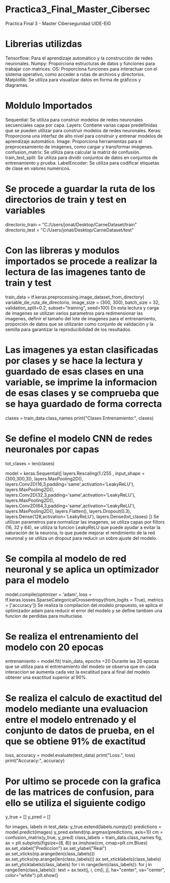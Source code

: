 # Practica3_Final_Master_Cibersec
Practica Final 3 - Master Ciberseguridad UIDE-EIG

# Librerias utilizdas 
Tensorflow: Para el aprendizaje automático y la construcción de redes neuronales.
Numpy: Proporciona estructuras de datos y funciones para trabajar con matrices.
OS: Proporciona funciones para interactuar con el sistema operativo, como acceder a rutas de archivos y directorios.
Matplotlib: Se utiliza para visualizar datos en forma de gráficos y diagramas.

# Moldulo Importados
Sequential: Se utiliza para construir modelos de redes neuronales secuenciales capa por capa.
Layers: Contiene varias capas predefinidas que se pueden utilizar para construir modelos de redes neuronales.
Keras: Proporciona una interfaz de alto nivel para construir y entrenar modelos de aprendizaje automático.
Image: Proporciona herramientas para el preprocesamiento de imágenes, como cargar y transformar imágenes.
confusion_matrix: Se utiliza para calcular la matriz de confusión.
train_test_split: Se utiliza para dividir conjuntos de datos en conjuntos de entrenamiento y prueba.
LabelEncoder: Se utiliza para codificar etiquetas de clase en valores numéricos.

# Se procede a guardar la ruta de los directorios de train y test en variables
directorio_train = "C:/Users/jonat/Desktop/CarneDataset/train"
directorio_test = "C:/Users/jonat/Desktop/CarneDataset/test"

# Con las libreras y modulos importados se procede a realizar la lectura de las imagenes tanto de train y test
train_data = tf.keras.preprocessing.image_dataset_from_directory(
    variable_de_ruta_de_directorio,
    image_size = (300, 300),
    batch_size = 32,
    validation_split=0.2,
    subset="training",
    seed=100)
En esta lectura y carga de imagenes se utilizan varios parametros para redimensionar las imagenes, definir el tamaño del lote de imagenes para el entrenamiento, proporción de datos que se utilizarán como conjunto de validación y la semilla para garantizar la reproducibilidad de los resultados.

# Las imagenes ya estan clasificadas por clases y se hace la lectura y guardado de esas clases en una variable, se imprime la informacion de esas clases y se comprueba que se haya guardado de forma correcta
clases = train_data.class_names
print("Clases Entrenamiento:", clases)

# Se define el modelo CNN de redes neuronales por capas
tot_clases = len(clases)

model = keras.Sequential([
    layers.Rescaling(1./255 , input_shape = (300,300,3)),
    layers.MaxPooling2D(),
    layers.Conv2D(16,3,padding='same',activation='LeakyReLU'),
    layers.MaxPooling2D(),
    layers.Conv2D(32,3,padding='same',activation='LeakyReLU'),
    layers.MaxPooling2D(),
    layers.Conv2D(64,3,padding='same',activation='LeakyReLU'),
    layers.MaxPooling2D(),
    layers.Flatten(),
    layers.Dropout(0.3),
    layers.Dense(128,activation='LeakyReLU'),
    layers.Dense(tot_clases)
])
Se utilizan parametros para normalizar las imagenes, se utiliza capas por filtors (16, 32 y 64), se utiliza la funcion LeakyReLU que puede ayudar a evitar la saturación de la neurona, lo que puede mejorar el rendimiento de la red neuronal y se utiliza un dropout para reducir un sobre ajuste del modelo.

# Se compila al modelo de red neuronal y se aplica un optimizador para el modelo
model.compile(optimizer = 'adam',
             loss = tf.keras.losses.SparseCategoricalCrossentropy(from_logits = True),
             metrics = ['accuracy'])
Se realiza la compilacion del modelo propuesto, se aplica el optimizador adam para reducir el error del modelo y se define tambien una funcion de perdidas para multuclase.

# Se realiza el entrenamiento del modelo con 20 epocas
entrenamiento = model.fit(
train_data,
epochs =20
Durante las 20 epocas que se utiliza para el entrenamiento del modelo se observa que en cada interaccion se aumenta cada vez la excatitud para al final del modelo obtener una exactitud superior al 90%.

# Se realiza el calculo de exactitud del modelo mediante una evaluacion entre el modelo entrenado y el conjunto de datos de prueba, en el que se obtiene 91% de exactitud
loss, accuracy = model.evaluate(test_data)
print("Loss:", loss)
print("Accuracy:", accuracy)

# Por ultimo se procede con la grafica de las matrices de confusion, para ello se utiliza el siguiente codigo

y_true = []
y_pred = []

for images, labels in test_data:
    y_true.extend(labels.numpy())
    predictions = model.predict(images)
    y_pred.extend(np.argmax(predictions, axis=1))
cm = confusion_matrix(y_true, y_pred)
class_labels = train_data.class_names
fig, ax = plt.subplots(figsize=(8, 8))
ax.imshow(cm, cmap=plt.cm.Blues)
ax.set_xlabel("Prediccion")
ax.set_ylabel("Real")
ax.set_xticks(np.arange(len(class_labels)))
ax.set_yticks(np.arange(len(class_labels)))
ax.set_xticklabels(class_labels)
ax.set_yticklabels(class_labels)
for i in range(len(class_labels)):
    for j in range(len(class_labels)):
        text = ax.text(j, i, cm[i, j],
                       ha="center", va="center", color="white")
plt.show()


